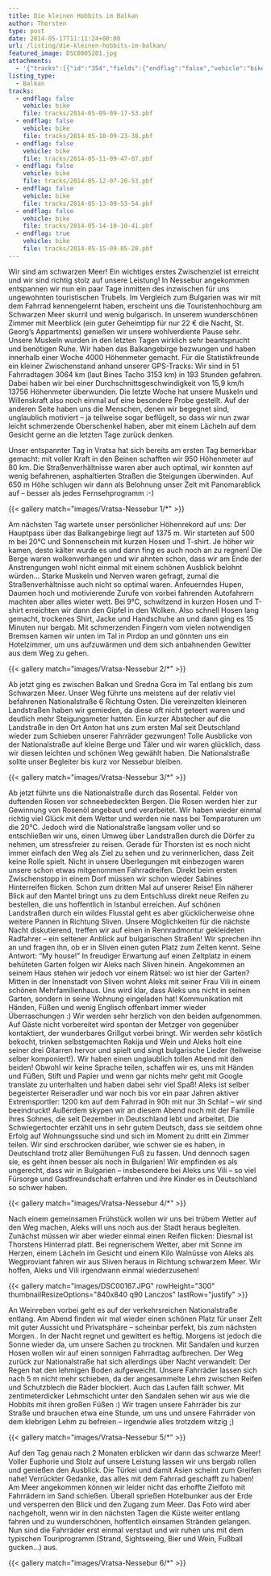 ```yaml
---
title: Die kleinen Hobbits im Balkan
author: Thorsten
type: post
date: 2014-05-17T11:11:24+00:00
url: /listing/die-kleinen-hobbits-im-balkan/
featured_image: DSC0005201.jpg
attachments:
  - '{"tracks":[{"id":"354","fields":{"endflag":"false","vehicle":"bike"}},{"id":"355","fields":{"endflag":"false","vehicle":"bike"}},{"id":"356","fields":{"endflag":"false","vehicle":"bike"}},{"id":"357","fields":{"endflag":"false","vehicle":"bike"}},{"id":"358","fields":{"endflag":"false","vehicle":"bike"}},{"id":"359","fields":{"endflag":"false","vehicle":"bike"}},{"id":"360","fields":{"endflag":"true","vehicle":"bike"}}]}'
listing_type:
  - Balkan
tracks:
  - endflag: false
    vehicle: bike
    file: tracks/2014-05-09-09-17-53.pbf
  - endflag: false
    vehicle: bike
    file: tracks/2014-05-10-09-23-38.pbf
  - endflag: false
    vehicle: bike
    file: tracks/2014-05-11-09-47-07.pbf
  - endflag: false
    vehicle: bike
    file: tracks/2014-05-12-07-20-53.pbf
  - endflag: false
    vehicle: bike
    file: tracks/2014-05-13-09-53-54.pbf
  - endflag: false
    vehicle: bike
    file: tracks/2014-05-14-10-10-41.pbf
  - endflag: true
    vehicle: bike
    file: tracks/2014-05-15-09-05-20.pbf
---
```

Wir sind am schwarzen Meer! Ein wichtiges erstes Zwischenziel ist erreicht und wir sind richtig stolz auf unsere Leistung! In Nessebur angekommen entspannen wir nun ein paar Tage inmitten des inzwischen für uns ungewohnten touristischen Trubels. Im Vergleich zum Bulgarien was wir mit dem Fahrrad kennengelernt haben, erscheint uns die Touristenhochburg am Schwarzen Meer skurril und wenig bulgarisch. In unserem wunderschönen Zimmer mit Meerblick (ein guter Geheimtipp für nur 22 € die Nacht, St. Georg&#8217;s Appartments) genießen wir unsere wohlverdiente Pause sehr. Unsere Muskeln wurden in den letzten Tagen wirklich sehr beantsprucht und benötigen Ruhe. Wir haben das Balkangebirge bezwungen und haben innerhalb einer Woche 4000 Höhenmeter gemacht. Für die Statistikfreunde ein kleiner Zwischenstand anhand unserer GPS-Tracks: Wir sind in 51 Fahrradtagen 3064 km (laut Bines Tacho 3153 km) in 193 Stunden gefahren. Dabei haben wir bei einer Durchschnittsgeschwindigkeit von 15,9 km/h 13756 Höhenmeter überwunden. Die letzte Woche hat unsere Muskeln und Willenskraft also noch einmal auf eine besondere Probe gestellt. Auf der anderen Seite haben uns die Menschen, denen wir begegnet sind, unglaublich motiviert &#8211; ja teilweise sogar beflügelt, so dass wir nun zwar leicht schmerzende Oberschenkel haben, aber mit einem Lächeln auf dem Gesicht gerne an die letzten Tage zurück denken.

Unser entspannter Tag in Vratsa hat sich bereits am ersten Tag bemerkbar gemacht: mit voller Kraft in den Beinen schafften wir 950 Höhenmeter auf 80 km. Die Straßenverhältnisse waren aber auch optimal, wir konnten auf wenig befahrenen, asphaltierten Straßen die Steigungen überwinden. Auf 650 m Höhe schlugen wir dann als Belohnung unser Zelt mit Panomarablick auf &#8211; besser als jedes Fernsehprogramm :-)

{{< gallery match="images/Vratsa-Nessebur 1/*" >}}

Am nächsten Tag wartete unser persönlicher Höhenrekord auf uns: Der Hauptpass über das Balkangebirge liegt auf 1375 m. Wir starteten auf 500 m bei 20°C und Sonnenschein mit kurzen Hosen und T-shirt. Je höher wir kamen, desto kälter wurde es und dann fing es auch noch an zu regnen! Die Berge waren wolkenverhangen und wir ahnten schon, dass wir am Ende der Anstrengungen wohl nicht einmal mit einem schönen Ausblick belohnt würden&#8230; Starke Muskeln und Nerven waren gefragt, zumal die Straßenverhältnisse auch nicht so optimal waren. Anfeuerndes Hupen, Daumen hoch und motivierende Zurufe von vorbei fahrenden Autofahrern machten aber alles wieter wett. Bei 9°C, schwitzend in kurzen Hosen und T-shirt erreichten wir dann den Gipfel in den Wolken. Also schnell Hosen lang gemacht, trockenes Shirt, Jacke und Handschuhe an und dann ging es 15 Minuten nur bergab. Mit schmerzenden Fingern vom vielen notwendigen Bremsen kamen wir unten im Tal in Pirdop an und gönnten uns ein Hotelzimmer, um uns aufzuwärmen und dem sich anbahnenden Gewitter aus dem Weg zu gehen.

{{< gallery match="images/Vratsa-Nessebur 2/*" >}}

Ab jetzt ging es zwischen Balkan und Sredna Gora im Tal entlang bis zum Schwarzen Meer. Unser Weg führte uns meistens auf der relativ viel befahrenen Nationalstraße 6 Richtung Osten. Die vereinzelten kleineren Landstraßen haben wir gemieden, da diese oft nicht geteert waren und deutlich mehr Steigungsmeter hatten. Ein kurzer Abstecher auf die Landstraße in den Ort Anton hat uns zum ersten Mal seit Deutschland wieder zum Schieben unserer Fahrräder gezwungen! Tolle Ausblicke von der Nationalstraße auf kleine Berge und Täler und wir waren glücklich, dass wir diesen leichten und schönen Weg gewählt haben. Die Nationalstraße sollte unser Begleiter bis kurz vor Nessebur bleiben.

{{< gallery match="images/Vratsa-Nessebur 3/*" >}}

Ab jetzt führte uns die Nationalstraße durch das Rosental. Felder von duftenden Rosen vor schneebedeckten Bergen. Die Rosen werden hier zur Gewinnung von Rosenöl angebaut und verarbeitet. Wir haben wieder einmal richtig viel Glück mit dem Wetter und werden nie nass bei Temparaturen um die 20°C. Jedoch wird die Nationalstraße langsam voller und so entschließen wir uns, einen Umweg über Landstraßen durch die Dörfer zu nehmen, um stressfreier zu reisen. Gerade für Thorsten ist es noch nicht immer einfach den Weg als Ziel zu sehen und zu verinnerlichen, dass Zeit keine Rolle spielt. Nicht in unsere Überlegungen mit einbezogen waren unsere schon etwas mitgenommen Fahrradreifen. Direkt beim ersten Zwischenstopp in einem Dorf müssen wir schon wieder Sabines Hinterreifen flicken. Schon zum dritten Mal auf unserer Reise! Ein näherer Blick auf den Mantel bringt uns zu dem Entschluss direkt neue Reifen zu bestellen, die uns hoffentlich in Istanbul erreichen. Auf schönen Landstraßen durch ein wildes Flusstal geht es aber glücklicherweise ohne weitere Pannen in Richtung Sliven. Unsere Möglichkeiten für die nächste Nacht diskutierend, treffen wir auf einen in Rennradmontur gekleideten Radfahrer &#8211; ein seltener Anblick auf bulgarischen Straßen! Wir sprechen ihn an und fragen ihn, ob er in Sliven einen guten Platz zum Zelten kennt. Seine Antwort: &#8220;My house!&#8221; In freudiger Erwartung auf einen Zeltplatz in einem behüteten Garten folgen wir Aleks nach Sliven hinein. Angekommen an seinem Haus stehen wir jedoch vor einem Rätsel: wo ist hier der Garten? Mitten in der Innenstadt von Sliven wohnt Aleks mit seiner Frau Vili in einem schönen Mehrfamilienhaus. Uns wird klar, dass Aleks uns nicht in seinen Garten, sondern in seine Wohnung eingeladen hat! Kommunikation mit Händen, Füßen und wenig Englisch offenbart immer wieder Überraschungen :) Wir werden sehr herzlich von den beiden aufgenommen. Auf Gäste nicht vorbereitet wird spontan der Metzger von gegenüber kontaktiert, der wunderbares Grillgut vorbei bringt. Wir werden sehr köstlich bekocht, trinken selbstgemachten Rakija und Wein und Aleks holt eine seiner drei Gitarren hervor und spielt und singt bulgarische Lieder (teilweise selber komponiert!). Wir haben einen unglaublich tollen Abend mit den beiden! Obwohl wir keine Sprache teilen, schaffen wir es, uns mit Händen und Füßen, Stift und Papier und wenn gar nichts mehr geht mit Google translate zu unterhalten und haben dabei sehr viel Spaß! Aleks ist selber begeisterter Reiseradler und war noch bis vor ein paar Jahren aktiver Extremsportler: 1200 km auf dem Fahrrad in 90h mit nur 3h Schlaf &#8211; wir sind beeindruckt! Außerdem skypen wir an diesem Abend noch mit der Familie ihres Sohnes, die seit Dezember in Deutschland lebt und arbeitet. Die Schwiegertochter erzählt uns in sehr gutem Deutsch, dass sie seitdem ohne Erfolg auf Wohnungssuche sind und sich im Moment zu dritt ein Zimmer teilen. Wir sind erschrocken darüber, wie schwer sie es haben, in Deutschland trotz aller Bemühungen Fuß zu fassen. Und dennoch sagen sie, es geht ihnen besser als noch in Bulgarien! Wir empfinden es als ungerecht, dass wir in Bulgarien &#8211; insbesondere bei Aleks uns Vili &#8211; so viel Fürsorge und Gastfreundschaft erfahren und ihre Kinder es in Deutschland so schwer haben.

{{< gallery match="images/Vratsa-Nessebur 4/*" >}}

Nach einem gemeinsamen Frühstück wollen wir uns bei trübem Wetter auf den Weg machen, Aleks will uns noch aus der Stadt heraus begleiten. Zunächst müssen wir aber wieder einmal einen Reifen flicken: Diesmal ist Thorstens Hinterrad platt. Bei regnerischem Wetter, aber mit Sonne im Herzen, einem Lächeln im Gesicht und einem Kilo Walnüsse von Aleks als Wegproviant fahren wir aus Sliven heraus in Richtung schwarzem Meer. Wir hoffen, Aleks und Vili irgendwann einmal wiederzusehen!

{{< gallery match="images/DSC00167.JPG" rowHeight="300" thumbnailResizeOptions="840x840 q90 Lanczos" lastRow="justify" >}}

An Weinreben vorbei geht es auf der verkehrsreichen Nationalstraße entlang. Am Abend finden wir mal wieder einen schönen Platz für unser Zelt mit guter Aussicht und Privatsphäre &#8211; scheinbar perfekt, bis zum nächsten Morgen.. In der Nacht regnet und gewittert es heftig. Morgens ist jedoch die Sonne wieder da, um unsere Sachen zu trocknen. Mit Sandalen und kurzen Hosen wollen wir auf einen sonnigen Fahrradtag aufbrechen. Der Weg zurück zur Nationalstraße hat sich allerdings über Nacht verwandelt: Der Regen hat den lehmigen Boden aufgeweicht. Unsere Fahrräder lassen sich nach 5 m nicht mehr schieben, da der angesammelte Lehm zwischen Reifen und Schutzblech die Räder blockiert. Auch das Laufen fällt schwer. Mit zentimeterdicker Lehmschicht unter den Sandalen sehen wir aus wie die Hobbits mit ihren großen Füßen :) Wir tragen unsere Fahrräder bis zur Straße und brauchen etwa eine Stunde, um uns und unsere Fahrräder von dem klebrigen Lehm zu befreien &#8211; irgendwie alles trotzdem witzig ;)

{{< gallery match="images/Vratsa-Nessebur 5/*" >}}

Auf den Tag genau nach 2 Monaten erblicken wir dann das schwarze Meer! Voller Euphorie und Stolz auf unsere Leistung lassen wir uns bergab rollen und genießen den Ausblick. Die Türkei und damit Asien scheint zum Greifen nahe! Verrückter Gedanke, das alles mit dem Fahrrad geschafft zu haben! Am Meer angekommen können wir leider nicht das erhoffte Zielfoto mit Fahrrädern im Sand schießen. Überall sprießen Hotelbunker aus der Erde und versperren den Blick und den Zugang zum Meer. Das Foto wird aber nachgeholt, wenn wir in den nächsten Tagen die Küste weiter entlang fahren und zu wunderschönen, hoffentlich einsamen Stränden gelangen. Nun sind die Fahrräder erst einmal verstaut und wir ruhen uns mit dem typischen Touriprogramm (Strand, Sightseeing, Bier und Wein, Fußball gucken&#8230;) aus.

{{< gallery match="images/Vratsa-Nessebur 6/*" >}}